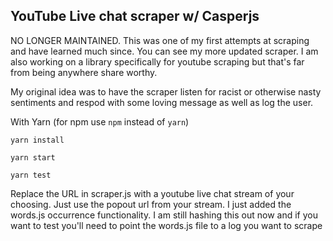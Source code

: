 ## YouTube Live chat scraper w/ Casperjs
NO LONGER MAINTAINED.
This was one of my first attempts at scraping and have learned much since. You can see my more updated scraper. I am also working on a library specifically for youtube scraping but that's far from being anywhere share worthy.


My original idea was to have the scraper listen for racist or otherwise nasty sentiments and respod with some loving message as well as log the user.

With Yarn (for npm use ```npm``` instead of ```yarn```)

```yarn install```

```yarn start```

```yarn test```

Replace the URL in scraper.js with a youtube live chat stream of your choosing. Just use the popout url from your stream.
I just added the words.js occurrence functionality. I am still hashing this out now and if you want to test you'll need to point the words.js file to a log you want to scrape
